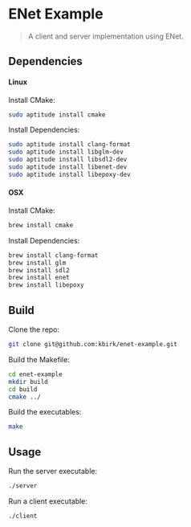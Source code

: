# ENet Example

> A client and server implementation using ENet.

## Dependencies

#### Linux

Install CMake:

```bash
sudo aptitude install cmake
```

Install Dependencies:

```bash
sudo aptitude install clang-format
sudo aptitude install libglm-dev
sudo aptitude install libsdl2-dev
sudo aptitude install libenet-dev
sudo aptitude install libepoxy-dev
```

#### OSX

Install CMake:

```bash
brew install cmake
```

Install Dependencies:

```bash
brew install clang-format
brew install glm
brew install sdl2
brew install enet
brew install libepoxy
```

## Build

Clone the repo:

```bash
git clone git@github.com:kbirk/enet-example.git
```

Build the Makefile:

```bash
cd enet-example
mkdir build
cd build
cmake ../
```

Build the executables:

```bash
make
```

## Usage

Run the server executable:

```bash
./server
```

Run a client executable:

```bash
./client
```
